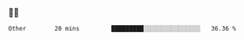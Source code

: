 ### 👨‍💻

<!--START_SECTION:waka-->

```text
Other        20 mins         █████████░░░░░░░░░░░░░░░░   36.36 %
```

<!--END_SECTION:waka-->
